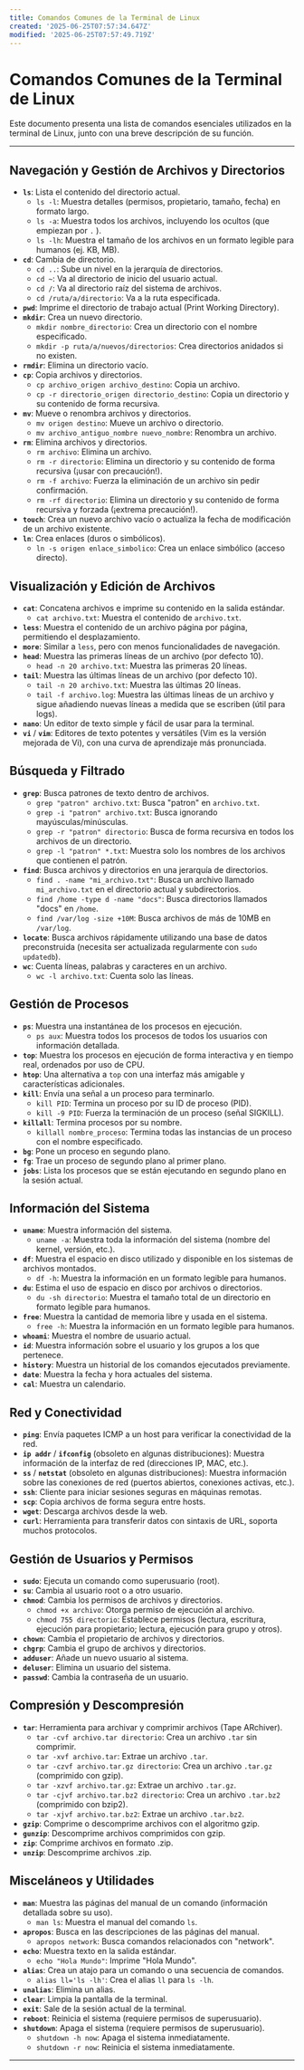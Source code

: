 ```yaml
---
title: Comandos Comunes de la Terminal de Linux
created: '2025-06-25T07:57:34.647Z'
modified: '2025-06-25T07:57:49.719Z'
---
```




# Comandos Comunes de la Terminal de Linux

Este documento presenta una lista de comandos esenciales utilizados en la terminal de Linux, junto con una breve descripción de su función.

---

## Navegación y Gestión de Archivos y Directorios

* **`ls`**: Lista el contenido del directorio actual.
    * `ls -l`: Muestra detalles (permisos, propietario, tamaño, fecha) en formato largo.
    * `ls -a`: Muestra todos los archivos, incluyendo los ocultos (que empiezan por `.` ).
    * `ls -lh`: Muestra el tamaño de los archivos en un formato legible para humanos (ej. KB, MB).
* **`cd`**: Cambia de directorio.
    * `cd ..`: Sube un nivel en la jerarquía de directorios.
    * `cd ~`: Va al directorio de inicio del usuario actual.
    * `cd /`: Va al directorio raíz del sistema de archivos.
    * `cd /ruta/a/directorio`: Va a la ruta especificada.
* **`pwd`**: Imprime el directorio de trabajo actual (Print Working Directory).
* **`mkdir`**: Crea un nuevo directorio.
    * `mkdir nombre_directorio`: Crea un directorio con el nombre especificado.
    * `mkdir -p ruta/a/nuevos/directorios`: Crea directorios anidados si no existen.
* **`rmdir`**: Elimina un directorio vacío.
* **`cp`**: Copia archivos y directorios.
    * `cp archivo_origen archivo_destino`: Copia un archivo.
    * `cp -r directorio_origen directorio_destino`: Copia un directorio y su contenido de forma recursiva.
* **`mv`**: Mueve o renombra archivos y directorios.
    * `mv origen destino`: Mueve un archivo o directorio.
    * `mv archivo_antiguo_nombre nuevo_nombre`: Renombra un archivo.
* **`rm`**: Elimina archivos y directorios.
    * `rm archivo`: Elimina un archivo.
    * `rm -r directorio`: Elimina un directorio y su contenido de forma recursiva (¡usar con precaución!).
    * `rm -f archivo`: Fuerza la eliminación de un archivo sin pedir confirmación.
    * `rm -rf directorio`: Elimina un directorio y su contenido de forma recursiva y forzada (¡extrema precaución!).
* **`touch`**: Crea un nuevo archivo vacío o actualiza la fecha de modificación de un archivo existente.
* **`ln`**: Crea enlaces (duros o simbólicos).
    * `ln -s origen enlace_simbolico`: Crea un enlace simbólico (acceso directo).

## Visualización y Edición de Archivos

* **`cat`**: Concatena archivos e imprime su contenido en la salida estándar.
    * `cat archivo.txt`: Muestra el contenido de `archivo.txt`.
* **`less`**: Muestra el contenido de un archivo página por página, permitiendo el desplazamiento.
* **`more`**: Similar a `less`, pero con menos funcionalidades de navegación.
* **`head`**: Muestra las primeras líneas de un archivo (por defecto 10).
    * `head -n 20 archivo.txt`: Muestra las primeras 20 líneas.
* **`tail`**: Muestra las últimas líneas de un archivo (por defecto 10).
    * `tail -n 20 archivo.txt`: Muestra las últimas 20 líneas.
    * `tail -f archivo.log`: Muestra las últimas líneas de un archivo y sigue añadiendo nuevas líneas a medida que se escriben (útil para logs).
* **`nano`**: Un editor de texto simple y fácil de usar para la terminal.
* **`vi`** / **`vim`**: Editores de texto potentes y versátiles (Vim es la versión mejorada de Vi), con una curva de aprendizaje más pronunciada.

## Búsqueda y Filtrado

* **`grep`**: Busca patrones de texto dentro de archivos.
    * `grep "patron" archivo.txt`: Busca "patron" en `archivo.txt`.
    * `grep -i "patron" archivo.txt`: Busca ignorando mayúsculas/minúsculas.
    * `grep -r "patron" directorio`: Busca de forma recursiva en todos los archivos de un directorio.
    * `grep -l "patron" *.txt`: Muestra solo los nombres de los archivos que contienen el patrón.
* **`find`**: Busca archivos y directorios en una jerarquía de directorios.
    * `find . -name "mi_archivo.txt"`: Busca un archivo llamado `mi_archivo.txt` en el directorio actual y subdirectorios.
    * `find /home -type d -name "docs"`: Busca directorios llamados "docs" en `/home`.
    * `find /var/log -size +10M`: Busca archivos de más de 10MB en `/var/log`.
* **`locate`**: Busca archivos rápidamente utilizando una base de datos preconstruida (necesita ser actualizada regularmente con `sudo updatedb`).
* **`wc`**: Cuenta líneas, palabras y caracteres en un archivo.
    * `wc -l archivo.txt`: Cuenta solo las líneas.

## Gestión de Procesos

* **`ps`**: Muestra una instantánea de los procesos en ejecución.
    * `ps aux`: Muestra todos los procesos de todos los usuarios con información detallada.
* **`top`**: Muestra los procesos en ejecución de forma interactiva y en tiempo real, ordenados por uso de CPU.
* **`htop`**: Una alternativa a `top` con una interfaz más amigable y características adicionales.
* **`kill`**: Envía una señal a un proceso para terminarlo.
    * `kill PID`: Termina un proceso por su ID de proceso (PID).
    * `kill -9 PID`: Fuerza la terminación de un proceso (señal SIGKILL).
* **`killall`**: Termina procesos por su nombre.
    * `killall nombre_proceso`: Termina todas las instancias de un proceso con el nombre especificado.
* **`bg`**: Pone un proceso en segundo plano.
* **`fg`**: Trae un proceso de segundo plano al primer plano.
* **`jobs`**: Lista los procesos que se están ejecutando en segundo plano en la sesión actual.

## Información del Sistema

* **`uname`**: Muestra información del sistema.
    * `uname -a`: Muestra toda la información del sistema (nombre del kernel, versión, etc.).
* **`df`**: Muestra el espacio en disco utilizado y disponible en los sistemas de archivos montados.
    * `df -h`: Muestra la información en un formato legible para humanos.
* **`du`**: Estima el uso de espacio en disco por archivos o directorios.
    * `du -sh directorio`: Muestra el tamaño total de un directorio en formato legible para humanos.
* **`free`**: Muestra la cantidad de memoria libre y usada en el sistema.
    * `free -h`: Muestra la información en un formato legible para humanos.
* **`whoami`**: Muestra el nombre de usuario actual.
* **`id`**: Muestra información sobre el usuario y los grupos a los que pertenece.
* **`history`**: Muestra un historial de los comandos ejecutados previamente.
* **`date`**: Muestra la fecha y hora actuales del sistema.
* **`cal`**: Muestra un calendario.

## Red y Conectividad

* **`ping`**: Envía paquetes ICMP a un host para verificar la conectividad de la red.
* **`ip addr`** / **`ifconfig`** (obsoleto en algunas distribuciones): Muestra información de la interfaz de red (direcciones IP, MAC, etc.).
* **`ss`** / **`netstat`** (obsoleto en algunas distribuciones): Muestra información sobre las conexiones de red (puertos abiertos, conexiones activas, etc.).
* **`ssh`**: Cliente para iniciar sesiones seguras en máquinas remotas.
* **`scp`**: Copia archivos de forma segura entre hosts.
* **`wget`**: Descarga archivos desde la web.
* **`curl`**: Herramienta para transferir datos con sintaxis de URL, soporta muchos protocolos.

## Gestión de Usuarios y Permisos

* **`sudo`**: Ejecuta un comando como superusuario (root).
* **`su`**: Cambia al usuario root o a otro usuario.
* **`chmod`**: Cambia los permisos de archivos y directorios.
    * `chmod +x archivo`: Otorga permiso de ejecución al archivo.
    * `chmod 755 directorio`: Establece permisos (lectura, escritura, ejecución para propietario; lectura, ejecución para grupo y otros).
* **`chown`**: Cambia el propietario de archivos y directorios.
* **`chgrp`**: Cambia el grupo de archivos y directorios.
* **`adduser`**: Añade un nuevo usuario al sistema.
* **`deluser`**: Elimina un usuario del sistema.
* **`passwd`**: Cambia la contraseña de un usuario.

## Compresión y Descompresión

* **`tar`**: Herramienta para archivar y comprimir archivos (Tape ARchiver).
    * `tar -cvf archivo.tar directorio`: Crea un archivo `.tar` sin comprimir.
    * `tar -xvf archivo.tar`: Extrae un archivo `.tar`.
    * `tar -czvf archivo.tar.gz directorio`: Crea un archivo `.tar.gz` (comprimido con gzip).
    * `tar -xzvf archivo.tar.gz`: Extrae un archivo `.tar.gz`.
    * `tar -cjvf archivo.tar.bz2 directorio`: Crea un archivo `.tar.bz2` (comprimido con bzip2).
    * `tar -xjvf archivo.tar.bz2`: Extrae un archivo `.tar.bz2`.
* **`gzip`**: Comprime o descomprime archivos con el algoritmo gzip.
* **`gunzip`**: Descomprime archivos comprimidos con gzip.
* **`zip`**: Comprime archivos en formato .zip.
* **`unzip`**: Descomprime archivos .zip.

## Misceláneos y Utilidades

* **`man`**: Muestra las páginas del manual de un comando (información detallada sobre su uso).
    * `man ls`: Muestra el manual del comando `ls`.
* **`apropos`**: Busca en las descripciones de las páginas del manual.
    * `apropos network`: Busca comandos relacionados con "network".
* **`echo`**: Muestra texto en la salida estándar.
    * `echo "Hola Mundo"`: Imprime "Hola Mundo".
* **`alias`**: Crea un atajo para un comando o una secuencia de comandos.
    * `alias ll='ls -lh'`: Crea el alias `ll` para `ls -lh`.
* **`unalias`**: Elimina un alias.
* **`clear`**: Limpia la pantalla de la terminal.
* **`exit`**: Sale de la sesión actual de la terminal.
* **`reboot`**: Reinicia el sistema (requiere permisos de superusuario).
* **`shutdown`**: Apaga el sistema (requiere permisos de superusuario).
    * `shutdown -h now`: Apaga el sistema inmediatamente.
    * `shutdown -r now`: Reinicia el sistema inmediatamente.

---
